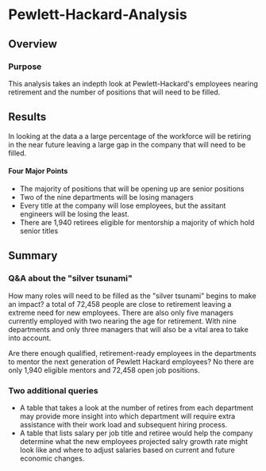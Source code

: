 # Pewlett-Hackard-Analysis
## Overview 
### Purpose
This analysis takes an indepth look at Pewlett-Hackard's employees nearing retirement and the number of positions that will need to be filled.

## Results 
In looking at the data a a large percentage of the workforce will be retiring in the near future leaving a large gap in the company that will need to be filled. 

#### Four Major Points
* The majority of positions that will be opening up are senior positions 
* Two of the nine departments will be losing managers
* Every title at the company will lose employees, but the assitant engineers will be losing the least.
* There are 1,940 retirees eligible for mentorship a majority of which hold  senior titles

## Summary 
### Q&A about the "silver tsunami"
How many roles will need to be filled as the "silver tsunami" begins to make an impact? a total of 72,458 people are close to retirement leaving a extreme need for new employees. There are also only five managers currently employed with two nearing the age for retirement. With nine departments and only three managers that will also be a vital area to take into account.

Are there enough qualified, retirement-ready employees in the departments to mentor the next generation of Pewlett Hackard employees? No there are only 1,940 eligible mentors and 72,458 open job positions.

### Two additional queries
* A table that takes a look at the number of retires from each department may provide more insight into which department will require extra assistance with their work load and subsequent hiring process.
* A table that lists salary per job title and retiree would help the company determine what the new employees projected salry growth rate might look like and where to adjust salaries based on current and future economic changes.
